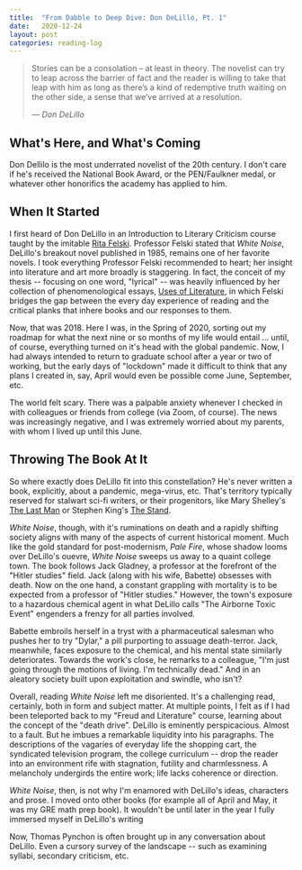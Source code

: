 ```yaml
---
title:  "From Dabble to Deep Dive: Don DeLillo, Pt. 1"
date:   2020-12-24
layout: post
categories: reading-log
---
```


> Stories can be a consolation – at least in theory. 
> The novelist can try to leap across the barrier of fact
> and the reader is willing to take that leap with him as long 
> as there’s a kind of redemptive truth waiting on the other side,
> a sense that we’ve arrived at a resolution.
> 
> &mdash; <cite>Don DeLillo</cite>

## What's Here, and What's Coming

Don Dellilo is the most underrated novelist of the 20th century. I don't care if he's received the National Book Award, or the PEN/Faulkner medal, or whatever other honorifics the academy has applied to him. 

## When It Started

I first heard of Don DeLillo in an Introduction to Literary Criticism course taught by the imitable [Rita Felski](https://english.as.virginia.edu/felski). Professor Felski stated that *White Noise*, DeLillo's breakout novel published in 1985, remains one of her favorite novels. I took everything Professor Felski recommended to heart; her insight into literature and art more broadly is staggering. In fact, the conceit of my thesis -- focusing on one word, "lyrical" -- was heavily influenced by her collection of phenomenological essays, [Uses of Literature](https://www.wiley.com/en-us/Uses+of+Literature-p-9781405147231), in which Felski bridges the gap between the every day experience of reading and the critical planks that inhere books and our responses to them.

Now, that was 2018. Here I was, in the Spring of 2020, sorting out my roadmap for what the next nine or so months of my life would entail ... until, of course, everything turned on it's head with the global pandemic. Now, I had always intended to return to graduate school after a year or two of working, but the early days of "lockdown" made it difficult to think that any plans I created in, say, April would even be possible come June, September, etc. 

The world felt scary. There was a palpable anxiety whenever I checked in with colleagues or friends from college (via Zoom, of course). The news was increasingly negative, and I was extremely worried about my parents, with whom I lived up until this June.

## Throwing The Book At It

So where exactly does DeLillo fit into this constellation? He's never written a book, explicitly, about a pandemic, mega-virus, etc. That's territory typically reserved for stalwart sci-fi writers, or their progenitors, like Mary Shelley's [The Last Man](https://en.wikipedia.org/wiki/The_Last_Man) or Stephen King's [The Stand](https://en.wikipedia.org/wiki/The_Stand).

*White Noise*, though, with it's ruminations on death and a rapidly shifting society aligns with many of the aspects of current historical moment. Much like the gold standard for post-modernism, *Pale Fire*, whose shadow looms over DeLillo's ouevre, *White Noise* sweeps us away to a quaint college town. The book follows Jack Gladney, a professor at the forefront of the "Hitler studies" field. Jack (along with his wife, Babette) obsesses with death. Now on the one hand, a constant grappling with mortality is to be expected from a professor of "Hitler studies." However, the town's exposure to a hazardous chemical agent in what DeLillo calls "The Airborne Toxic Event" engenders a frenzy for all parties involved. 

Babette embroils herself in a tryst with a pharmaceutical salesman who pushes her to try "Dylar," a pill purporting to assuage death-terror. Jack, meanwhile, faces exposure to the chemical, and his mental state similarly deteriorates. Towards the work's close, he remarks to a colleague, "I'm just going through the motions of living. I'm technically dead." And in an aleatory society built upon exploitation and swindle, who isn't?

Overall, reading *White Noise* left me disoriented. It's a challenging read, certainly, both in form and subject matter. At multiple points, I felt as if I had been teleported back to my "Freud and Literature" course, learning about the concept of the "death drive". DeLillo is eminently perspicacious. Almost to a fault. But he imbues a remarkable liquidity into his paragraphs. The descriptions of the vagaries of everyday life the shopping cart, the syndicated television program, the college curriculum -- drop the reader into an environment rife with stagnation, futility and charmlessness. A melancholy undergirds the entire work; life lacks coherence or direction. 

*White Noise*, then, is not why I'm enamored with DeLillo's ideas, characters and prose. I moved onto other books (for example all of April and May, it was my GRE math prep book). It wouldn't be until later in the year I fully immersed myself in DeLillo's writing

Now, Thomas Pynchon is often brought up in any conversation about DeLillo. Even a cursory survey of the landscape -- such as examining syllabi, secondary criticism, etc. 




